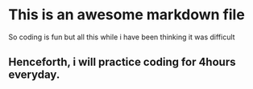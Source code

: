 # This is an awesome markdown file
So coding is fun but all this while i have been thinking it was difficult
## Henceforth, i will practice coding for 4hours everyday.